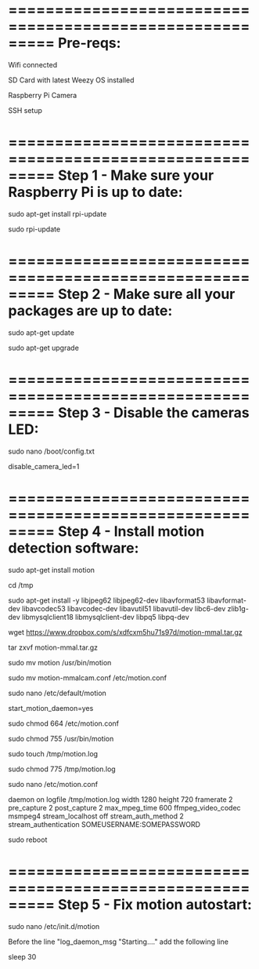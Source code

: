=========================================================
Pre-reqs:
=========================================================

Wifi connected

SD Card with latest Weezy OS installed

Raspberry Pi Camera

SSH setup

=========================================================
Step 1 - Make sure your Raspberry Pi is up to date:
=========================================================

sudo apt-get install rpi-update

sudo rpi-update

=========================================================
Step 2 - Make sure all your packages are up to date:
=========================================================

sudo apt-get update

sudo apt-get upgrade

=========================================================
Step 3 - Disable the cameras LED:
=========================================================

sudo nano /boot/config.txt

disable_camera_led=1

=========================================================
Step 4 - Install motion detection software:
=========================================================

sudo apt-get install motion

cd /tmp 

sudo apt-get install -y libjpeg62 libjpeg62-dev libavformat53 libavformat-dev libavcodec53 libavcodec-dev libavutil51 libavutil-dev libc6-dev zlib1g-dev libmysqlclient18 libmysqlclient-dev libpq5 libpq-dev

wget https://www.dropbox.com/s/xdfcxm5hu71s97d/motion-mmal.tar.gz 

tar zxvf motion-mmal.tar.gz  

sudo mv motion /usr/bin/motion

sudo mv motion-mmalcam.conf /etc/motion.conf 

sudo nano /etc/default/motion

start_motion_daemon=yes

sudo chmod 664 /etc/motion.conf

sudo chmod 755 /usr/bin/motion

sudo touch /tmp/motion.log

sudo chmod 775 /tmp/motion.log 

sudo nano /etc/motion.conf  


daemon on
logfile /tmp/motion.log
width 1280
height 720 
framerate 2 
pre_capture 2
post_capture 2 
max_mpeg_time 600 
ffmpeg_video_codec msmpeg4
stream_localhost off
stream_auth_method 2  
stream_authentication SOMEUSERNAME:SOMEPASSWORD 

sudo reboot

=========================================================
Step 5 - Fix motion autostart:
=========================================================

sudo nano /etc/init.d/motion

Before the line "log_daemon_msg "Starting...." add the following line

sleep 30
